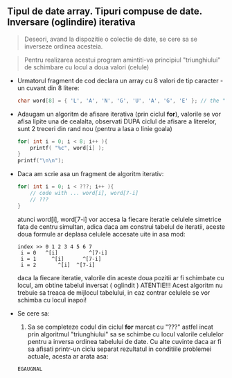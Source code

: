 ## Tipul de date array. Tipuri compuse de date. Inversare (oglindire) iterativa

> Deseori, avand la dispozitie o colectie de date, se cere sa se inverseze ordinea acesteia.

> Pentru realizarea acestui program amintiti-va principiul "triunghiului" de schimbare cu locul a doua valori (celule)


* Urmatorul fragment de cod declara un array cu 8 valori de tip caracter - un cuvant din 8 litere:

    ```c
    char word[8] = { 'L', 'A', 'N', 'G', 'U', 'A', 'G', 'E' }; // the "language" word
    ```
* Adaugam un algoritm de afisare iterativa (prin ciclul **for**), valorile se vor afisa lipite una de cealalta, observati DUPA ciclul de afisare a literelor, sunt 2 treceri din rand nou (pentru a lasa o linie goala)

    ```c
    for( int i = 0; i < 8; i++ ){
        printf( "%c", word[i] );
    }
    printf("\n\n");
    ```  

* Daca am scrie asa un fragment de algoritm iterativ:

    ```c
    for( int i = 0; i < ???; i++ ){
        // code with ... word[i], word[7-i] 
        // ???
    }
    ```  
    atunci  word[i], word[7-i] vor accesa la fiecare iteratie celulele simetrice fata de centru simultan, adica daca am construi tabelul de iteratii, aceste doua formule ar deplasa celulele accesate uite in asa mod:
    ```
    index >> 0 1 2 3 4 5 6 7 
     i = 0   ^[i]          ^[7-i]
     i = 1     ^[i]      ^[7-i]
     i = 2       ^[i]  ^[7-i]
    ```
    daca la fiecare iteratie, valorile din aceste doua pozitii ar fi schimbate cu locul, am obtine tabelul inversat ( oglindit )
    ATENTIE!!! Acest algoritm nu trebuie sa treaca de mijlocul tabelului, in caz contrar celulele se vor schimba cu locul inapoi!

* Se cere sa:
  1. Sa se completeze codul din ciclul **for** marcat cu "???" astfel incat prin algoritmul "triunghiului" sa se schimbe cu locul valorile celulelor pentru a inversa ordinea tabelului de date. Cu alte cuvinte daca ar fi sa afisati printr-un ciclu separat rezultatul in conditiile problemei actuale, acesta ar arata asa:
  ```
  EGAUGNAL
  ``` 
